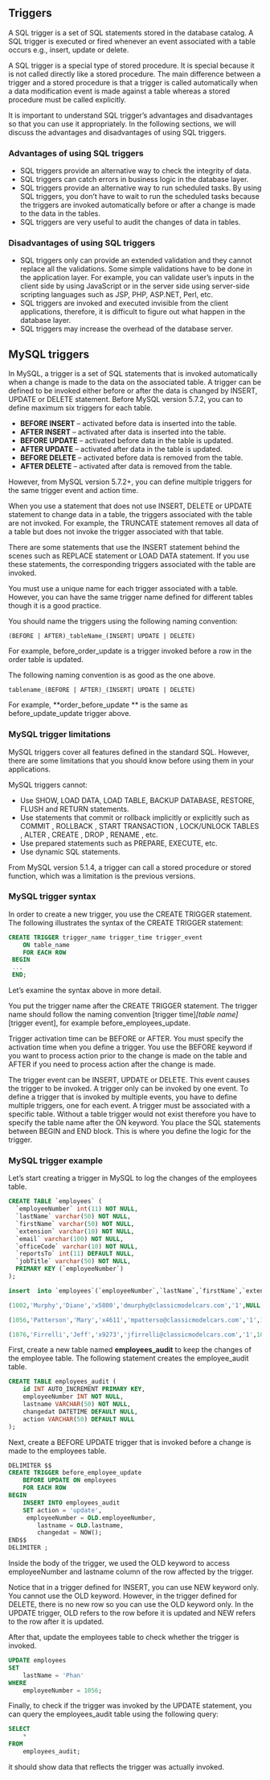 ## Triggers

A SQL trigger is a set of  SQL statements stored in the database catalog. A SQL trigger is executed or fired whenever an event associated with a table occurs e.g.,  insert, update or delete.

A SQL trigger is a special type of stored procedure. It is special because it is not called directly like a stored procedure. The main difference between a trigger and a stored procedure is that a trigger is called automatically when a data modification event is made against a table whereas a stored procedure must be called explicitly.

It is important to understand SQL trigger’s advantages and disadvantages so that you can use it appropriately. In the following sections, we will discuss the advantages and disadvantages of using SQL triggers.

### Advantages of using SQL triggers

* SQL triggers provide an alternative way to check the integrity of data.
* SQL triggers can catch errors in business logic in the database layer.
* SQL triggers provide an alternative way to run scheduled tasks. By using SQL triggers, you don’t have to wait to run the scheduled tasks because the triggers are invoked  automatically before or after a change  is made to the data in the tables.
* SQL triggers are very useful to audit the changes of data in tables.

### Disadvantages of using SQL triggers

* SQL triggers only can provide an extended validation and they cannot replace all the validations. Some simple validations have to be done in the application layer. For example, you can validate user’s inputs in the client side by using JavaScript or in the server side using server-side scripting languages such as JSP, PHP, ASP.NET, Perl, etc.
* SQL triggers are invoked and executed invisible from the client applications, therefore, it is difficult to figure out what happen in the database layer.
* SQL triggers may increase the overhead of the database server.


## MySQL triggers

In MySQL, a trigger is a set of SQL statements that is invoked automatically when a change is made to the data on the associated table. A trigger can be defined to be invoked either before or after the data is changed by INSERT, UPDATE or DELETE statement. Before MySQL version 5.7.2, you can to define maximum six triggers for each table.


* **BEFORE INSERT** – activated before data is inserted into the table.
* **AFTER INSERT** – activated after data is inserted into the table.
* **BEFORE UPDATE** – activated before data in the table is updated.
* **AFTER UPDATE** – activated after data in the table is updated.
* **BEFORE DELETE** – activated before data is removed from the table.
* **AFTER DELETE** – activated after data is removed from the table.


However, from MySQL version 5.7.2+, you can define multiple triggers for the same trigger event and action time.

When you use a statement that does not use INSERT, DELETE or UPDATE statement to change data in a table, the triggers associated with the table are not invoked. For example, the TRUNCATE statement removes all data of a table but does not invoke the trigger associated with that table.

There are some statements that use the INSERT statement behind the scenes such as REPLACE statement or LOAD DATA statement. If you use these statements, the corresponding triggers associated with the table are invoked.

You must use a unique name for each trigger associated with a table. However, you can have the same trigger name defined for different tables though it is a good practice.

You should name the triggers using the following naming convention:

```
(BEFORE | AFTER)_tableName_(INSERT| UPDATE | DELETE)
```

For example, before_order_update is a trigger invoked before a row in the order table is updated.

The following naming convention is as good as the one above.

```
tablename_(BEFORE | AFTER)_(INSERT| UPDATE | DELETE)
```

For example, **order_before_update ** is the same as before_update_update trigger above.

### MySQL trigger limitations

MySQL triggers cover all features defined in the standard SQL. However, there are some limitations that you should know before using them in your applications.

MySQL triggers cannot:

* Use SHOW, LOAD DATA, LOAD TABLE, BACKUP DATABASE, RESTORE, FLUSH and RETURN statements.
* Use statements that commit or rollback implicitly or explicitly such as COMMIT , ROLLBACK , START TRANSACTION , LOCK/UNLOCK TABLES , ALTER , CREATE , DROP ,  RENAME , etc.
* Use prepared statements such as PREPARE, EXECUTE, etc.
* Use dynamic SQL statements.

From MySQL version 5.1.4, a trigger can call a stored procedure or stored function, which was a limitation is the previous versions.

### MySQL trigger syntax

In order to create a new trigger, you use the CREATE TRIGGER statement. The following illustrates the syntax of the CREATE TRIGGER statement:

```sql
CREATE TRIGGER trigger_name trigger_time trigger_event
	ON table_name
	FOR EACH ROW
 BEGIN
 ...
 END;
```
Let’s examine the syntax above in more detail.

You put the trigger name after the CREATE TRIGGER statement. The trigger name should follow the naming convention [trigger time]_[table name]_[trigger event], for example before_employees_update.

Trigger activation time can be BEFORE or AFTER. You must specify the activation time when you define a trigger. You use the BEFORE keyword if you want to process action prior to the change is made on the table and AFTER if you need to process action after the change is made.

The trigger event can be INSERT, UPDATE or DELETE. This event causes the trigger to be invoked. A trigger only can be invoked by one event. To define a trigger that is invoked by multiple events, you have to define multiple triggers, one for each event.
A trigger must be associated with a specific table. Without a table trigger would not exist therefore you have to specify the table name after the ON keyword.
You place the SQL statements between BEGIN and END block. This is where you define the logic for the trigger.

### MySQL trigger example

Let’s start creating a trigger in MySQL to log the changes of the employees table.

```sql
CREATE TABLE `employees` (
  `employeeNumber` int(11) NOT NULL,
  `lastName` varchar(50) NOT NULL,
  `firstName` varchar(50) NOT NULL,
  `extension` varchar(10) NOT NULL,
  `email` varchar(100) NOT NULL,
  `officeCode` varchar(10) NOT NULL,
  `reportsTo` int(11) DEFAULT NULL,
  `jobTitle` varchar(50) NOT NULL,
  PRIMARY KEY (`employeeNumber`)
);
```
```sql
insert  into `employees`(`employeeNumber`,`lastName`,`firstName`,`extension`,`email`,`officeCode`,`reportsTo`,`jobTitle`) values 

(1002,'Murphy','Diane','x5800','dmurphy@classicmodelcars.com','1',NULL,'President'),

(1056,'Patterson','Mary','x4611','mpatterso@classicmodelcars.com','1',1002,'VP Sales'),

(1076,'Firrelli','Jeff','x9273','jfirrelli@classicmodelcars.com','1',1002,'VP Marketing');

```

First, create a new table named **employees_audit** to keep the changes of the employee table. The following statement creates the employee_audit table.

```sql
CREATE TABLE employees_audit (
    id INT AUTO_INCREMENT PRIMARY KEY,
    employeeNumber INT NOT NULL,
    lastname VARCHAR(50) NOT NULL,
    changedat DATETIME DEFAULT NULL,
    action VARCHAR(50) DEFAULT NULL
);
```

Next, create a BEFORE UPDATE trigger that is invoked before a change is made to the employees table.

```sql
DELIMITER $$
CREATE TRIGGER before_employee_update 
    BEFORE UPDATE ON employees
    FOR EACH ROW 
BEGIN
    INSERT INTO employees_audit
    SET action = 'update',
     employeeNumber = OLD.employeeNumber,
        lastname = OLD.lastname,
        changedat = NOW(); 
END$$
DELIMITER ;
```

Inside the body of the trigger, we used the OLD keyword to access employeeNumber and lastname column of the row affected by the trigger.

Notice that in a trigger defined for INSERT, you can use NEW keyword only. You cannot use the OLD keyword. However, in the trigger defined for DELETE, there is no new row so you can use the OLD keyword only. In the UPDATE trigger, OLD refers to the row before it is updated and NEW refers to the row after it is updated.

After that, update the employees table to check whether the trigger is invoked.

```sql
UPDATE employees 
SET 
    lastName = 'Phan'
WHERE
    employeeNumber = 1056;
```

Finally, to check if the trigger was invoked by the UPDATE statement, you can query the employees_audit table using the following query:

```sql
SELECT 
    *
FROM
    employees_audit;
```

it should show data that reflects the trigger was actually invoked.
